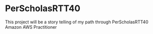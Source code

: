 # PerScholasRTT40
This project will be a story telling of my path through  PerScholasRTT40 Amazon AWS Practitioner
